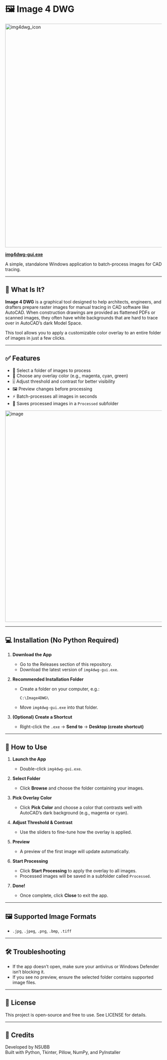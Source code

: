 # 🖼️ Image 4 DWG

<img width="730" height="717" alt="img4dwg_icon" src="https://github.com/user-attachments/assets/06de67e5-cacb-4faa-ba93-15f12e3b83a9" />


[**img4dwg-gui.exe**](https://github.com/NSUBB/img4dwg/releases/download/v1.0.0/img4dwg-gui.exe)

A simple, standalone Windows application to batch-process images for CAD tracing.

---

## 📌 What Is It?

**Image 4 DWG** is a graphical tool designed to help architects, engineers, and drafters prepare raster images for manual tracing in CAD software like AutoCAD. When construction drawings are provided as flattened PDFs or scanned images, they often have white backgrounds that are hard to trace over in AutoCAD’s dark Model Space.

This tool allows you to apply a customizable color overlay to an entire folder of images in just a few clicks.

---

## ✅ Features

- 📁 Select a folder of images to process
- 🎨 Choose any overlay color (e.g., magenta, cyan, green)
- 🎚️ Adjust threshold and contrast for better visibility
- 🖼️ Preview changes before processing
- ⚡ Batch-processes all images in seconds
- 💾 Saves processed images in a `Processed` subfolder

<img width="674" height="678" alt="image" src="https://github.com/user-attachments/assets/12c6688b-163e-4ced-b873-303cb363d9ed" />

---

## 💻 Installation (No Python Required)

1. **Download the App**
   - Go to the Releases section of this repository.
   - Download the latest version of `img4dwg-gui.exe`.

2. **Recommended Installation Folder**
   - Create a folder on your computer, e.g.:
     ```
     C:\Image4DWG\
     ```
   - Move `img4dwg-gui.exe` into that folder.

3. **(Optional) Create a Shortcut**
   - Right-click the `.exe` → **Send to** → **Desktop (create shortcut)**

---

## 🚀 How to Use

1. **Launch the App**
   - Double-click `img4dwg-gui.exe`.

2. **Select Folder**
   - Click **Browse** and choose the folder containing your images.

3. **Pick Overlay Color**
   - Click **Pick Color** and choose a color that contrasts well with AutoCAD’s dark background (e.g., magenta or cyan).

4. **Adjust Threshold & Contrast**
   - Use the sliders to fine-tune how the overlay is applied.

5. **Preview**
   - A preview of the first image will update automatically.

6. **Start Processing**
   - Click **Start Processing** to apply the overlay to all images.
   - Processed images will be saved in a subfolder called `Processed`.

7. **Done!**
   - Once complete, click **Close** to exit the app.

---

## 🖼️ Supported Image Formats

- `.jpg`, `.jpeg`, `.png`, `.bmp`, `.tiff`

---

## 🛠️ Troubleshooting

- If the app doesn’t open, make sure your antivirus or Windows Defender isn’t blocking it.
- If you see no preview, ensure the selected folder contains supported image files.

---

## 📃 License
This project is open-source and free to use. See LICENSE for details.

---

## 🙌 Credits

Developed by NSUBB  
Built with Python, Tkinter, Pillow, NumPy, and PyInstaller

